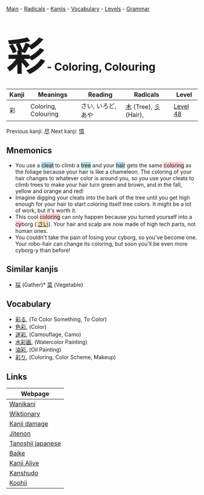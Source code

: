 <style> bigfont {font-size: 100px}</style>
[Main](../README.md) -
[Radicals](../radicals.md) -
[Kanjis](../kanjis.md) -
[Vocabulary](../vocabulary.md) -
[Levels](../levels.md) -
[Grammar](../grammar.md)
# <bigfont> 彩</bigfont> - Coloring, Colouring 

| Kanji | Meanings | Reading | Radicals | Level |
| --- | --- | --- | --- | --- |
| 彩 | Coloring, Colouring | さい, いろど, あや | [木](../radicals/木.md) (Tree), [彡](../radicals/彡.md) (Hair),  | [Level 48](../levels/wk_level48.md) |

Previous kanji: [尽](尽.md) Next kanji: [憶](憶.md) 

## Mnemonics
 * You use a <span style="background-color:#ADD8E6"> cleat</span> to climb a <span style="background-color:#ADD8E6"> tree</span> and your <span style="background-color:#ADD8E6"> hair</span> gets the same <span style="background-color:#ffcccb"> coloring</span> as the foliage because your hair is like a chameleon. The coloring of your hair changes to whatever color is around you, so you use your cleats to climb trees to make your hair turn green and brown, and in the fall, yellow and orange and red!
* Imagine digging your cleats into the bark of the tree until you get high enough for your hair to start coloring itself tree colors. It might be a lot of work, but it's worth it.
* This cool <span style="background-color:#ffcccb"> coloring</span> can only happen because you turned yourself into a <span style="background-color:#ffcccb"> cy</span>borg (<span style="background-color:#fed8b1"> [さい](https://jisho.org/search/さい)</span>). Your hair and scalp are now made of high tech parts, not human ones.
* You couldn't take the pain of losing your cyborg, so you've become one. Your robo-hair can change its coloring, but soon you'll be even more cyborg-y than before!


## Similar kanjis
 * [採](採.md) (Gather)* [菜](菜.md) (Vegetable)


## Vocabulary
 * [彩る](../vocabulary/彩.md), (To Color Something, To Color)
* [色彩](../vocabulary/彩.md), (Color)
* [迷彩](../vocabulary/彩.md), (Camouflage, Camo)
* [水彩画](../vocabulary/彩.md), (Watercolor Painting)
* [油彩](../vocabulary/彩.md), (Oil Painting)
* [彩り](../vocabulary/彩.md), (Coloring, Color Scheme, Makeup)



## Links 

| Webpage |
| --- |
| [Wanikani          ](https://www.wanikani.com/kanji/彩) |
| [Wiktionary        ](https://en.wiktionary.org/wiki/彩) |
| [Kanji damage      ](http://www.kanjidamage.com/kanji/search?utf8=✓&q=彩) |
| [Jitenon           ](https://jitenon.com/kanji/彩) |
| [Tanoshii japanese ](https://www.tanoshiijapanese.com/dictionary/kanji.cfm?k=彩) |
| [Baike             ](https://baike.baidu.com/item/彩) |
| [Kanji Alive       ](https://app.kanjialive.com/彩) |
| [Kanshudo          ](https://www.kanshudo.com/searchmn?q=彩) |
| [Koohii            ](https://kanji.koohii.com/study/kanji/彩) |
